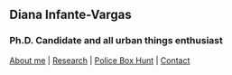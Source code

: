 ## Diana Infante-Vargas
### Ph.D. Candidate and all urban things enthusiast 

[About me](about.md)  |   [Research](research.md)  |   [Police Box Hunt](policeboxes.md)   |    [Contact](contactinfoa.md) 

